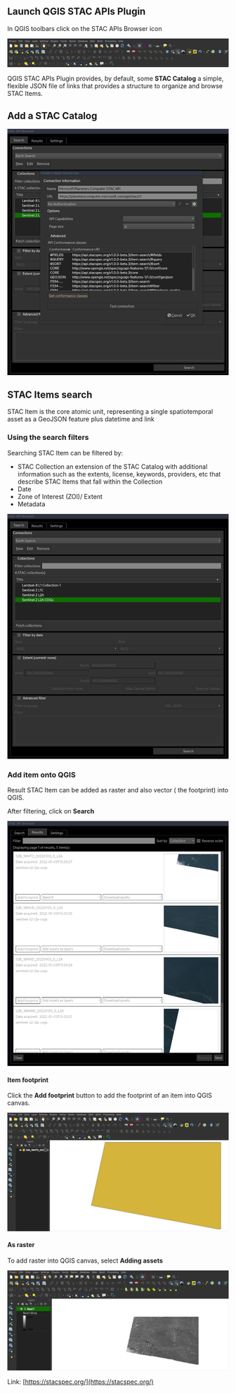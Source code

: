 ## Launch QGIS STAC APIs Plugin

In QGIS toolbars click on the STAC APIs Browser icon

![image](images/toolbar.png)


QGIS STAC APIs Plugin provides, by default, some **STAC Catalog** a simple, flexible JSON file of links that provides a
structure to organize and browse STAC Items.


## Add a STAC Catalog

![image](images/add-connection.png)

## STAC Items search

STAC Item is the core atomic unit, representing a single spatiotemporal asset as a GeoJSON feature plus datetime and link

### Using the search filters

Searching STAC Item can be filtered by:

* STAC Collection an extension of the STAC Catalog with additional information such as the extents, license, keywords, providers, etc that describe STAC Items that fall within the Collection
* Date
* Zone of Interest (ZOI)/ Extent
* Metadata

![image](images/filters.png)

### Add item onto QGIS

Result STAC Item can be added as raster and also vector ( the footprint) into QGIS.


After filtering, click on **Search**

![image](images/results.png)

#### Item footprint


Click the **Add footprint** button to add the footprint of an item into QGIS canvas.

![image](images/footprint.png)


#### As raster


To add raster into QGIS canvas, select **Adding assets**

![image](images/raster.png)



Link: [https://stacspec.org/](https://stacspec.org/)



